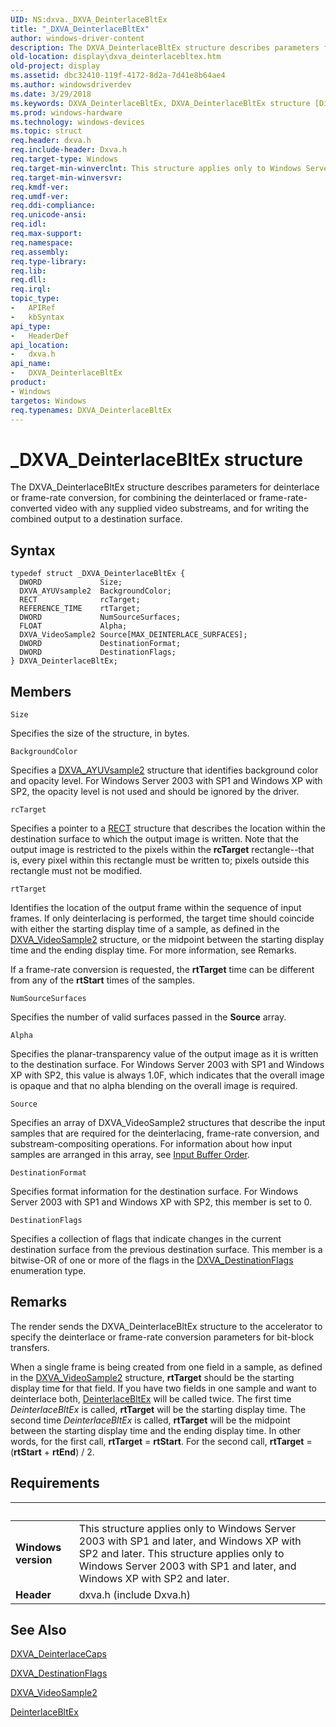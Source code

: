 ```yaml
---
UID: NS:dxva._DXVA_DeinterlaceBltEx
title: "_DXVA_DeinterlaceBltEx"
author: windows-driver-content
description: The DXVA_DeinterlaceBltEx structure describes parameters for deinterlace or frame-rate conversion, for combining the deinterlaced or frame-rate-converted video with any supplied video substreams, and for writing the combined output to a destination surface.
old-location: display\dxva_deinterlacebltex.htm
old-project: display
ms.assetid: dbc32410-119f-4172-8d2a-7d41e8b64ae4
ms.author: windowsdriverdev
ms.date: 3/29/2018
ms.keywords: DXVA_DeinterlaceBltEx, DXVA_DeinterlaceBltEx structure [Display Devices], _DXVA_DeinterlaceBltEx, display.dxva_deinterlacebltex, dxva/DXVA_DeinterlaceBltEx, dxvaref_4340e54b-79b9-44a1-9d29-37f6aae9fe94.xml
ms.prod: windows-hardware
ms.technology: windows-devices
ms.topic: struct
req.header: dxva.h
req.include-header: Dxva.h
req.target-type: Windows
req.target-min-winverclnt: This structure applies only to Windows Server 2003 with SP1 and later, and Windows XP with SP2 and later.
req.target-min-winversvr: 
req.kmdf-ver: 
req.umdf-ver: 
req.ddi-compliance: 
req.unicode-ansi: 
req.idl: 
req.max-support: 
req.namespace: 
req.assembly: 
req.type-library: 
req.lib: 
req.dll: 
req.irql: 
topic_type:
-	APIRef
-	kbSyntax
api_type:
-	HeaderDef
api_location:
-	dxva.h
api_name:
-	DXVA_DeinterlaceBltEx
product:
- Windows
targetos: Windows
req.typenames: DXVA_DeinterlaceBltEx
---
```


# _DXVA_DeinterlaceBltEx structure
The DXVA_DeinterlaceBltEx structure describes parameters for deinterlace or frame-rate conversion, for combining the deinterlaced or frame-rate-converted video with any supplied video substreams, and for writing the combined output to a destination surface.

## Syntax
```
typedef struct _DXVA_DeinterlaceBltEx {
  DWORD             Size;
  DXVA_AYUVsample2  BackgroundColor;
  RECT              rcTarget;
  REFERENCE_TIME    rtTarget;
  DWORD             NumSourceSurfaces;
  FLOAT             Alpha;
  DXVA_VideoSample2 Source[MAX_DEINTERLACE_SURFACES];
  DWORD             DestinationFormat;
  DWORD             DestinationFlags;
} DXVA_DeinterlaceBltEx;
```

## Members


`Size`

Specifies the size of the structure, in bytes.

`BackgroundColor`

Specifies a <a href="https://msdn.microsoft.com/library/windows/hardware/ff563116">DXVA_AYUVsample2</a> structure that identifies background color and opacity level. For Windows Server 2003 with SP1 and Windows XP with SP2, the opacity level is not used and should be ignored by the driver.

`rcTarget`

Specifies a pointer to a <a href="https://msdn.microsoft.com/library/windows/hardware/ff569234">RECT</a> structure that describes the location within the destination surface to which the output image is written. Note that the output image is restricted to the pixels within the <b>rcTarget</b> rectangle--that is, every pixel within this rectangle must be written to; pixels outside this rectangle must not be modified.

`rtTarget`

Identifies the location of the output frame within the sequence of input frames. If only deinterlacing is performed, the target time should coincide with either the starting display time of a sample, as defined in the <a href="https://msdn.microsoft.com/library/windows/hardware/ff564092">DXVA_VideoSample2</a> structure, or the midpoint between the starting display time and the ending display time. For more information, see Remarks.

If a frame-rate conversion is requested, the <b>rtTarget</b> time can be different from any of the <b>rtStart</b> times of the samples.

`NumSourceSurfaces`

Specifies the number of valid surfaces passed in the <b>Source</b> array.

`Alpha`

Specifies the planar-transparency value of the output image as it is written to the destination surface. For Windows Server 2003 with SP1 and Windows XP with SP2, this value is always 1.0F, which indicates that the overall image is opaque and that no alpha blending on the overall image is required.

`Source`

Specifies an array of DXVA_VideoSample2 structures that describe the input samples that are required for the deinterlacing, frame-rate conversion, and substream-compositing operations. For information about how input samples are arranged in this array, see <a href="https://msdn.microsoft.com/99110b1a-1511-44f5-a4bb-a5e38fd41fff">Input Buffer Order</a>.

`DestinationFormat`

Specifies format information for the destination surface. For Windows Server 2003 with SP1 and Windows XP with SP2, this member is set to 0.

`DestinationFlags`

Specifies a collection of flags that indicate changes in the current destination surface from the previous destination surface. This member is a bitwise-OR of one or more of the flags in the <a href="https://msdn.microsoft.com/library/windows/hardware/ff563963">DXVA_DestinationFlags</a> enumeration type.

## Remarks
The render sends the DXVA_DeinterlaceBltEx structure to the accelerator to specify the deinterlace or frame-rate conversion parameters for bit-block transfers. 

When a single frame is being created from one field in a sample, as defined in the <a href="https://msdn.microsoft.com/library/windows/hardware/ff564092">DXVA_VideoSample2</a> structure, <b>rtTarget</b> should be the starting display time for that field. If you have two fields in one sample and want to deinterlace both, <a href="https://msdn.microsoft.com/12a0e467-54f8-4cca-8ec0-aa8d04480ab6">DeinterlaceBltEx</a> will be called twice. The first time <i>DeinterlaceBltEx</i> is called, <b>rtTarget</b> will be the starting display time. The second time <i>DeinterlaceBltEx</i> is called, <b>rtTarget</b> will be the midpoint between the starting display time and the ending display time. In other words, for the first call, <b>rtTarget</b> = <b>rtStart</b>. For the second call, <b>rtTarget</b> = (<b>rtStart</b> + <b>rtEnd</b>) / 2.

## Requirements
| &nbsp; | &nbsp; |
| ---- |:---- |
| **Windows version** | This structure applies only to Windows Server 2003 with SP1 and later, and Windows XP with SP2 and later. This structure applies only to Windows Server 2003 with SP1 and later, and Windows XP with SP2 and later. |
| **Header** | dxva.h (include Dxva.h) |

## See Also

<a href="https://msdn.microsoft.com/library/windows/hardware/ff563939">DXVA_DeinterlaceCaps</a>



<a href="https://msdn.microsoft.com/library/windows/hardware/ff563963">DXVA_DestinationFlags</a>



<a href="https://msdn.microsoft.com/library/windows/hardware/ff564092">DXVA_VideoSample2</a>



<a href="https://msdn.microsoft.com/12a0e467-54f8-4cca-8ec0-aa8d04480ab6">DeinterlaceBltEx</a>